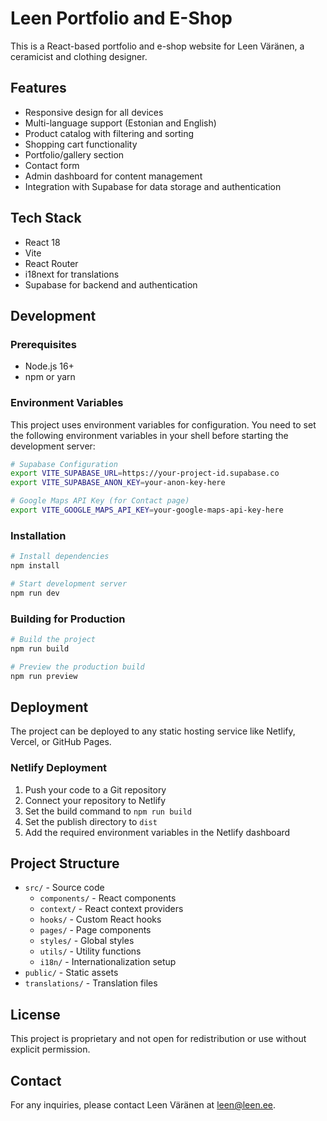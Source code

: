# Leen Portfolio and E-Shop

This is a React-based portfolio and e-shop website for Leen Väränen, a ceramicist and clothing designer.

## Features

- Responsive design for all devices
- Multi-language support (Estonian and English)
- Product catalog with filtering and sorting
- Shopping cart functionality
- Portfolio/gallery section
- Contact form
- Admin dashboard for content management
- Integration with Supabase for data storage and authentication

## Tech Stack

- React 18
- Vite
- React Router
- i18next for translations
- Supabase for backend and authentication

## Development

### Prerequisites

- Node.js 16+
- npm or yarn

### Environment Variables

This project uses environment variables for configuration. You need to set the following environment variables in your shell before starting the development server:

```bash
# Supabase Configuration
export VITE_SUPABASE_URL=https://your-project-id.supabase.co
export VITE_SUPABASE_ANON_KEY=your-anon-key-here

# Google Maps API Key (for Contact page)
export VITE_GOOGLE_MAPS_API_KEY=your-google-maps-api-key-here
```

### Installation

```bash
# Install dependencies
npm install

# Start development server
npm run dev
```

### Building for Production

```bash
# Build the project
npm run build

# Preview the production build
npm run preview
```

## Deployment

The project can be deployed to any static hosting service like Netlify, Vercel, or GitHub Pages.

### Netlify Deployment

1. Push your code to a Git repository
2. Connect your repository to Netlify
3. Set the build command to `npm run build`
4. Set the publish directory to `dist`
5. Add the required environment variables in the Netlify dashboard

## Project Structure

- `src/` - Source code
  - `components/` - React components
  - `context/` - React context providers
  - `hooks/` - Custom React hooks
  - `pages/` - Page components
  - `styles/` - Global styles
  - `utils/` - Utility functions
  - `i18n/` - Internationalization setup
- `public/` - Static assets
- `translations/` - Translation files

## License

This project is proprietary and not open for redistribution or use without explicit permission.

## Contact

For any inquiries, please contact Leen Väränen at leen@leen.ee.